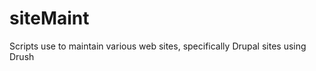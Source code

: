 siteMaint
=========

Scripts use to maintain various web sites, specifically Drupal sites using Drush
